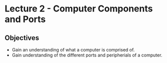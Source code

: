 # Lecture 2 - Computer Components and Ports

## Objectives
+ Gain an understanding of what a computer is comprised of. 
+ Gain understanding of the different ports and peripherials of a computer.